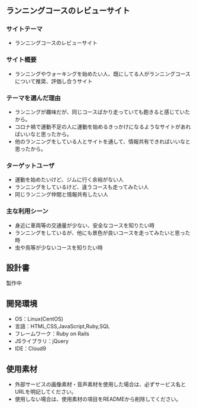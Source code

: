 # <Runway>

## ランニングコースのレビューサイト
### サイトテーマ
- ランニングコースのレビューサイト
### サイト概要
- ランニングやウォーキングを始めたい人、既にしてる人がランニングコースについて推奨、評価し合うサイト
### テーマを選んだ理由
- ランニングが趣味だが、同じコースばかり走っていても飽きると感じていたから。
- コロナ禍で運動不足の人に運動を始めるきっかけになるようなサイトがあればいいなと思ったから。
- 他のランニングをしている人とサイトを通して、情報共有できればいいなと思ったから。
### ターゲットユーザ
- 運動を始めたいけど、ジムに行く余裕がない人
- ランニングをしているけど、違うコースも走ってみたい人
- 同じランニング仲間と情報共有したい人
### 主な利用シーン
- 身近に車両等の交通量が少ない、安全なコースを知りたい時
- ランニングをしているが、他にも景色が良いコースを走ってみたいと思った時
- 虫や鳥等が少ないコースを知りたい時
## 設計書
製作中

## 開発環境
- OS：Linux(CentOS)
- 言語：HTML,CSS,JavaScript,Ruby,SQL
- フレームワーク：Ruby on Rails
- JSライブラリ：jQuery
- IDE：Cloud9

## 使用素材
- 外部サービスの画像素材・音声素材を使用した場合は、必ずサービス名とURLを明記してください。
- 使用しない場合は、使用素材の項目をREADMEから削除してください。
